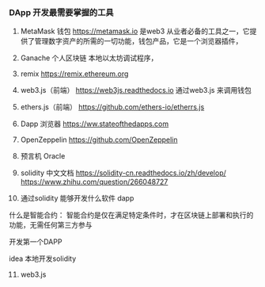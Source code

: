 
### DApp 开发最需要掌握的工具

1. MetaMask 钱包
   https://metamask.io  是web3 从业者必备的工具之一，它提供了管理数字资产的所需的一切功能，钱包产品，它是一个浏览器插件，
2. Ganache 个人区块链
   本地以太坊调试程序，
3. remix 
   https://remix.ethereum.org 

4. web3.js（前端）
   https://web3js.readthedocs.io  通过web3.js 来调用钱包

5. ethers.js（前端）
   https://github.com/ethers-io/etherrs.js 

6. Dapp 浏览器
   https://ww.stateofthedapps.com 
7. OpenZeppelin
   https://github.com/OpenZeppelin
8. 预言机 Oracle

9. solidity 中文文档
https://solidity-cn.readthedocs.io/zh/develop/
https://www.zhihu.com/question/266048727


10. 通过solidity 能够开发什么软件
dapp 

什么是智能合约：
 智能合约是仅在满足特定条件时，才在区块链上部署和执行的功能，无需任何第三方参与

 开发第一个DAPP

 idea 本地开发solidity

 11. web3.js













   

